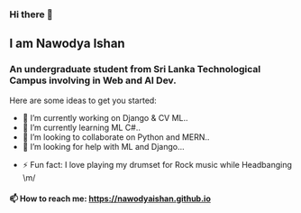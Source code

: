 ### Hi there 👋

## I am Nawodya Ishan

### An undergraduate student from Sri Lanka Technological Campus involving in Web and AI Dev.

Here are some ideas to get you started:

- 🔭 I’m currently working on Django & CV ML..
- 🌱 I’m currently learning ML C#..
- 👯 I’m looking to collaborate on Python and MERN..
- 🤔 I’m looking for help with ML and Django...
<!-- - 💬 Ask me about ... 
- 😄 Pronouns: ... --->
- ⚡ Fun fact: I love playing my drumset for Rock music while Headbanging \m/

#### 📫 How to reach me: https://nawodyaishan.github.io

